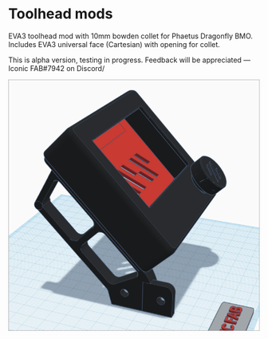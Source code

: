 # Toolhead mods

EVA3 toolhead mod with 10mm bowden collet for Phaetus Dragonfly BMO. Includes EVA3 universal face (Cartesian) with opening for collet.

This is alpha version, testing in progress.
Feedback will be appreciated — Iconic FAB#7942 on Discord/

![Visualisation](https://github.com/mairisskuja/printer-mods/blob/main/LCD%20Case%20(ST790)/Images/Visualisation_Front.png)
